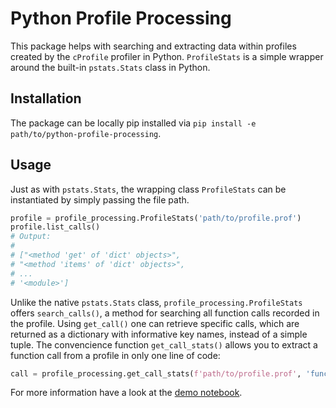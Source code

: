 # Python Profile Processing
This package helps with searching and extracting data within profiles created by the `cProfile` profiler in Python.
`ProfileStats` is a simple wrapper around the built-in `pstats.Stats` class in Python.

## Installation
The package can be locally pip installed via `pip install -e path/to/python-profile-processing`.

## Usage
Just as with `pstats.Stats`, the wrapping class `ProfileStats` can be instantiated by simply passing
the file path.

```Python
profile = profile_processing.ProfileStats('path/to/profile.prof')
profile.list_calls()
# Output:
#
# ["<method 'get' of 'dict' objects>",
# "<method 'items' of 'dict' objects>",
# ...
# '<module>']
```

Unlike the native `pstats.Stats` class, `profile_processing.ProfileStats` offers `search_calls()`, a method for
searching all function calls recorded in the profile.
Using `get_call()` one can retrieve specific calls, which are returned as a
dictionary with informative key names, instead of a simple tuple.
The convencience function `get_call_stats()` allows you to extract a function call from a profile in only
one line of code:

```Python
call = profile_processing.get_call_stats(f'path/to/profile.prof', 'function_of_interest')
```

For more information have a look at the [demo notebook](https://github.com/frederikwilde/python-profile-processing/blob/main/demo/Python%20Profile%20Processing%20Demo.ipynb).
